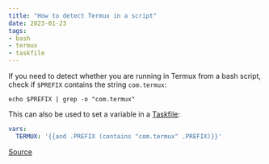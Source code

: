 ```yaml
---
title: "How to detect Termux in a script"
date: 2023-01-23
tags:
- bash
- termux
- taskfile
---
```


If you need to detect whether you are running in Termux from a bash script, check if `$PREFIX` contains the string `com.termux`:

```
echo $PREFIX | grep -o "com.termux"

```

This can also be used to set a variable in a [Taskfile](https://taskfile.dev):

```yaml
vars:
  TERMUX: '{{and .PREFIX (contains "com.termux" .PREFIX)}}'
```

[Source](https://www.reddit.com/r/termux/comments/co46qw/how_to_detect_in_a_bash_script_that_im_in_termux/)
